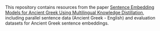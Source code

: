 This repository contains resources from the paper [Sentence Embedding Models for Ancient Greek Using Multilingual Knowledge Distillation](https://aclanthology.org/2023.alp-1.2/), including parallel sentence data (Ancient Greek - English) and evaluation datasets for Ancient Greek sentence embeddings.
